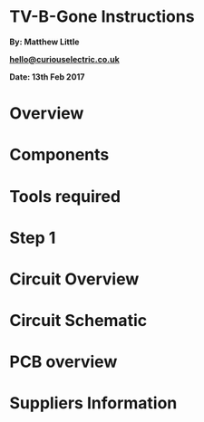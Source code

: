 # TV-B-Gone Instructions

**By: Matthew Little**

**hello@curiouselectric.co.uk**

**Date: 13th Feb 2017**

# Overview

# Components

# Tools required

# Step 1



# Circuit Overview

# Circuit Schematic

# PCB overview

# Suppliers Information


